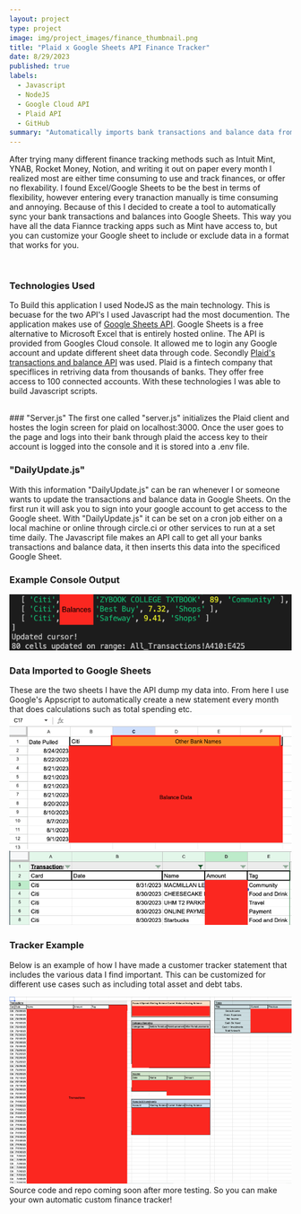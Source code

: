 ```yaml
---
layout: project
type: project
image: img/project_images/finance_thumbnail.png
title: "Plaid x Google Sheets API Finance Tracker"
date: 8/29/2023
published: true
labels:
  - Javascript
  - NodeJS
  - Google Cloud API
  - Plaid API
  - GitHub
summary: "Automatically imports bank transactions and balance data from Plaid into a Google Sheet. Customize your Google Sheet and Create your own Intuit Mint today!"
---
```


After trying many different finance tracking methods such as Intuit Mint, YNAB, Rocket Money, Notion, and writing it out on paper every month I realized most are either time consuming to use and track finances, or offer no flexability. I found Excel/Google Sheets to be the best in terms of flexibility, however entering every tranaction manually is time consuming and annoying. Because of this I decided to create a tool to automatically sync your bank transactions and balances into Google Sheets. This way you have all the data Fiannce tracking apps such as Mint have access to, but you can customize your Google sheet to include or exclude data in a format that works for you.

<br>

### Technologies Used
To Build this application I used NodeJS as the main technology. This is becuase for the two API's I used Javascript had the most documention. The application makes use of <a href="https://developers.google.com/sheets/api/guides/concepts">Google Sheets API</a>. Google Sheets is a free alternative to Microsoft Excel that is entirely hosted online. The API is provided from Googles Cloud console. It allowed me to login any Google account and update different sheet data through code. Secondly <a href="https://plaid.com/">Plaid's transactions and balance API</a> was used. Plaid is a fintech company that speciflices in retriving data from thousands of banks. They offer free access to 100 connected accounts. With these technologies I was able to build Javascript scripts. 

<br>
### "Server.js"
The first one called "server.js" initializes the Plaid client and hostes the login screen for plaid on localhost:3000. Once the user goes to the page and logs into their bank through plaid the access key to their account is logged into the console and it is stored into a .env file. 

### "DailyUpdate.js"
With this information "DailyUpdate.js" can be ran whenever I or someone wants to update the transactions and balance data in Google Sheets. On the first run it will ask you to sign into your google account to get access to the Google sheet. With "DailyUpdate.js" it can be set on a cron job either on a local machine or online through circle.ci or other services to run at a set time daily. The Javascript file makes an API call to get all your banks transactions and balance data, it then inserts this data into the specificed Google Sheet.
<br>
### Example Console Output
<img class="img-fluid" src="../img/project_images/console.png">

### Data Imported to Google Sheets

These are the two sheets I have the API dump my data into. From here I use Google's Appscript to automatically create a new statement every month that does calculations such as total spending etc. 
<br>
<img class="img-fluid" src="../img/project_images/balances.png">
<img class="img-fluid" src="../img/project_images/transactions.png">


### Tracker Example
Below is an example of how I have made a customer tracker statement that includes the various data I find important. This can be customized for different use cases such as including total asset and debt tabs. 
<br>

<img class="img-fluid" src="../img/project_images/tracker.png" height="333px" width="550">

<br>
Source code and repo coming soon after more testing. So you can make your own automatic custom finance tracker!


